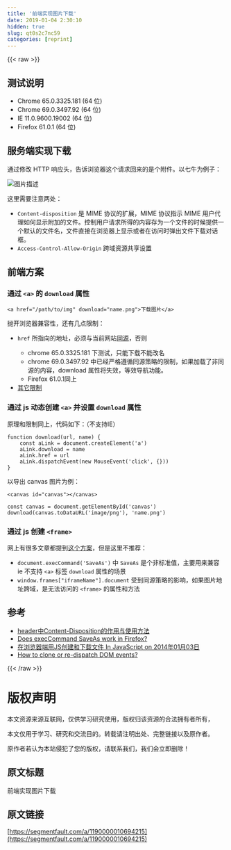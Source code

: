 ```yaml
---
title: '前端实现图片下载' 
date: 2019-01-04 2:30:10
hidden: true
slug: qt0s2c7nc59
categories: [reprint]
---
```


{{< raw >}}

                    
<h2 id="articleHeader0">测试说明</h2>
<ul>
<li>Chrome 65.0.3325.181 (64 位)</li>
<li>Chrome 69.0.3497.92 (64 位)</li>
<li>IE 11.0.9600.19002 (64 位)</li>
<li>Firefox 61.0.1 (64 位)</li>
</ul>
<h2 id="articleHeader1">服务端实现下载</h2>
<p>通过修改 HTTP 响应头，告诉浏览器这个请求回来的是个附件。以七牛为例子：</p>
<p><span class="img-wrap"><img data-src="/img/bVS1On?w=836&amp;h=470" src="https://static.alili.tech/img/bVS1On?w=836&amp;h=470" alt="图片描述" title="图片描述" style="cursor: pointer; display: inline;"></span></p>
<p>这里需要注意两处：</p>
<ul>
<li>
<code>Content-disposition</code> 是 MIME 协议的扩展，MIME 协议指示 MIME 用户代理如何显示附加的文件。控制用户请求所得的内容存为一个文件的时候提供一个默认的文件名，文件直接在浏览器上显示或者在访问时弹出文件下载对话框。</li>
<li>
<code>Access-Control-Allow-Origin</code> 跨域资源共享设置</li>
</ul>
<h2 id="articleHeader2">前端方案</h2>
<h3 id="articleHeader3">通过 <code>&lt;a&gt;</code> 的 <code>download</code> 属性</h3>
<div class="widget-codetool" style="display:none;">
      <div class="widget-codetool--inner">
      <span class="selectCode code-tool" data-toggle="tooltip" data-placement="top" title="" data-original-title="全选"></span>
      <span type="button" class="copyCode code-tool" data-toggle="tooltip" data-placement="top" data-clipboard-text="<a href=&quot;/path/to/img&quot; download=&quot;name.png&quot;>下载图片</a>" title="" data-original-title="复制"></span>
      <span type="button" class="saveToNote code-tool" data-toggle="tooltip" data-placement="top" title="" data-original-title="放进笔记"></span>
      </div>
      </div><pre class="hljs xml"><code style="word-break: break-word; white-space: initial;"><span class="hljs-tag">&lt;<span class="hljs-name">a</span> <span class="hljs-attr">href</span>=<span class="hljs-string">"/path/to/img"</span> <span class="hljs-attr">download</span>=<span class="hljs-string">"name.png"</span>&gt;</span>下载图片<span class="hljs-tag">&lt;/<span class="hljs-name">a</span>&gt;</span></code></pre>
<p>抛开浏览器兼容性，还有几点限制：</p>
<ul>
<li>
<p><code>href</code> 所指向的地址，必须与当前网站<a href="https://developer.mozilla.org/en-US/docs/Web/Security/Same-origin_policy" rel="nofollow noreferrer" target="_blank">同源</a>，否则</p>
<ul>
<li>chrome 65.0.3325.181 下测试，只能下载不能改名</li>
<li>chrome 69.0.3497.92 中已经严格遵循同源策略的限制，如果加载了非同源的内容，download 属性将失效，等效导航功能。</li>
<li>Firefox 61.0.1同上</li>
</ul>
</li>
<li><a href="https://developer.mozilla.org/zh-CN/docs/Web/HTML/Element/a" rel="nofollow noreferrer" target="_blank">其它限制</a></li>
</ul>
<h3 id="articleHeader4">通过 js 动态创建 <code>&lt;a&gt;</code> 并设置 <code>download</code> 属性</h3>
<p>原理和限制同上，代码如下：（不支持IE）</p>
<div class="widget-codetool" style="display:none;">
      <div class="widget-codetool--inner">
      <span class="selectCode code-tool" data-toggle="tooltip" data-placement="top" title="" data-original-title="全选"></span>
      <span type="button" class="copyCode code-tool" data-toggle="tooltip" data-placement="top" data-clipboard-text="function download(url, name) {
    const aLink = document.createElement('a')
    aLink.download = name 
    aLink.href = url 
    aLink.dispatchEvent(new MouseEvent('click', {}))
}" title="" data-original-title="复制"></span>
      <span type="button" class="saveToNote code-tool" data-toggle="tooltip" data-placement="top" title="" data-original-title="放进笔记"></span>
      </div>
      </div><pre class="javascript hljs"><code class="js"><span class="hljs-function"><span class="hljs-keyword">function</span> <span class="hljs-title">download</span>(<span class="hljs-params">url, name</span>) </span>{
    <span class="hljs-keyword">const</span> aLink = <span class="hljs-built_in">document</span>.createElement(<span class="hljs-string">'a'</span>)
    aLink.download = name 
    aLink.href = url 
    aLink.dispatchEvent(<span class="hljs-keyword">new</span> MouseEvent(<span class="hljs-string">'click'</span>, {}))
}</code></pre>
<p>以导出 canvas 图片为例：</p>
<div class="widget-codetool" style="display:none;">
      <div class="widget-codetool--inner">
      <span class="selectCode code-tool" data-toggle="tooltip" data-placement="top" title="" data-original-title="全选"></span>
      <span type="button" class="copyCode code-tool" data-toggle="tooltip" data-placement="top" data-clipboard-text="<canvas id=&quot;canvas&quot;></canvas>" title="" data-original-title="复制"></span>
      <span type="button" class="saveToNote code-tool" data-toggle="tooltip" data-placement="top" title="" data-original-title="放进笔记"></span>
      </div>
      </div><pre class="xml hljs"><code class="html" style="word-break: break-word; white-space: initial;"><span class="hljs-tag">&lt;<span class="hljs-name">canvas</span> <span class="hljs-attr">id</span>=<span class="hljs-string">"canvas"</span>&gt;</span><span class="hljs-tag">&lt;/<span class="hljs-name">canvas</span>&gt;</span></code></pre>
<div class="widget-codetool" style="display:none;">
      <div class="widget-codetool--inner">
      <span class="selectCode code-tool" data-toggle="tooltip" data-placement="top" title="" data-original-title="全选"></span>
      <span type="button" class="copyCode code-tool" data-toggle="tooltip" data-placement="top" data-clipboard-text="const canvas = document.getElementById('canvas')
download(canvas.toDataURL('image/png'), 'name.png')" title="" data-original-title="复制"></span>
      <span type="button" class="saveToNote code-tool" data-toggle="tooltip" data-placement="top" title="" data-original-title="放进笔记"></span>
      </div>
      </div><pre class="javascript hljs"><code class="js"><span class="hljs-keyword">const</span> canvas = <span class="hljs-built_in">document</span>.getElementById(<span class="hljs-string">'canvas'</span>)
download(canvas.toDataURL(<span class="hljs-string">'image/png'</span>), <span class="hljs-string">'name.png'</span>)</code></pre>
<h3 id="articleHeader5">通过 js 创建 <code>&lt;frame&gt;</code>
</h3>
<p>网上有很多文章都提到<a href="http://blog.csdn.net/jingshui1234/article/details/48807983" rel="nofollow noreferrer" target="_blank">这个方案</a>，但是这里不推荐：</p>
<ul>
<li>
<code>document.execCommand('SaveAs')</code> 中 <code>SaveAs</code> 是个非标准值，主要用来兼容 ie 不支持 <code>&lt;a&gt;</code> 标签 <code>download</code> 属性的场景</li>
<li>
<code>window.frames["iframeName"].document</code> 受到同源策略的影响，如果图片地址跨域，是无法访问的 <code>&lt;frame&gt;</code> 的属性和方法</li>
</ul>
<h2 id="articleHeader6">参考</h2>
<ul>
<li><a href="http://www.jb51.net/article/30565.htm" rel="nofollow noreferrer" target="_blank">header中Content-Disposition的作用与使用方法</a></li>
<li><a href="https://stackoverflow.com/questions/833015/does-execcommand-saveas-work-in-firefox" rel="nofollow noreferrer" target="_blank">Does execCommand SaveAs work in Firefox?</a></li>
<li><a href="http://www.alloyteam.com/2014/01/use-js-file-download/" rel="nofollow noreferrer" target="_blank">在浏览器端用JS创建和下载文件 In JavaScript on 2014年01月03日</a></li>
<li><a href="https://stackoverflow.com/questions/11974262/how-to-clone-or-re-dispatch-dom-events" rel="nofollow noreferrer" target="_blank">How to clone or re-dispatch DOM events?</a></li>
</ul>

                
{{< /raw >}}

# 版权声明
本文资源来源互联网，仅供学习研究使用，版权归该资源的合法拥有者所有，

本文仅用于学习、研究和交流目的。转载请注明出处、完整链接以及原作者。

原作者若认为本站侵犯了您的版权，请联系我们，我们会立即删除！

## 原文标题
前端实现图片下载

## 原文链接
[https://segmentfault.com/a/1190000010694215](https://segmentfault.com/a/1190000010694215)

